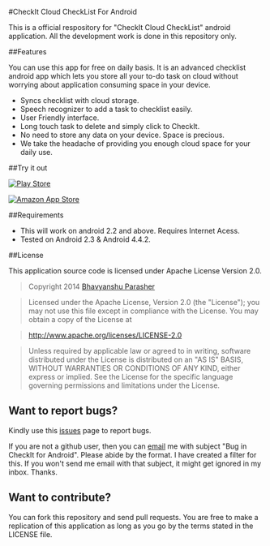 #CheckIt Cloud CheckList For Android

This is a official respository for "CheckIt Cloud CheckList" android application. All the development work is done in this repository only. 

##Features

You can use this app for free on daily basis. It is an advanced checklist android app which lets you store all your to-do task on cloud without worrying about application consuming space in your device.

* Syncs checklist with cloud storage.
* Speech recognizer to add a task to checklist easily.
* User Friendly interface.
* Long touch task to delete and simply click to CheckIt.
* No need to store any data on your device. Space is precious. 
* We take the headache of providing you enough cloud space for your daily use.

##Try it out

<a href="https://play.google.com/store/apps/details?id=com.pytacular.checkitcloudchecklist"><img src="http://bhavyanshu.me/assets/imags/google_play_store_icon.png" alt="Play Store" description="Get it from play store" /></a>

<a class="tryitImg" href="http://www.amazon.com/gp/mas/dl/android?p=com.pytacular.checkitcloudchecklist"><img src="http://bhavyanshu.me/assets/imags/amazon-apps-store-us-black.png" alt="Amazon App Store" description="Get it from Amazon App Store" /></a>

##Requirements

* This will work on android 2.2 and above. Requires Internet Acess.
* Tested on Android 2.3 & Android 4.4.2.

##License

This application source code is licensed under Apache License Version 2.0.


 > Copyright 2014 [Bhavyanshu Parasher](http://bhavyanshu.me)
  
 > Licensed under the Apache License, Version 2.0 (the "License");
  you may not use this file except in compliance with the License.
  You may obtain a copy of the License at
  
 >   http://www.apache.org/licenses/LICENSE-2.0
  
 > Unless required by applicable law or agreed to in writing, software
  distributed under the License is distributed on an "AS IS" BASIS,
  WITHOUT WARRANTIES OR CONDITIONS OF ANY KIND, either express or implied.
  See the License for the specific language governing permissions and
  limitations under the License.


## Want to report bugs?

Kindly use this [issues](https://github.com/bhavyanshu/CheckIt_Android/issues) page to report bugs.

If you are not a github user, then you can [email](mailto:bhavyanshu@codershangout.org) me with subject "Bug in CheckIt for Android". Please abide by the format. I have created a filter for this. If you won't send me email with that subject, it might get ignored in my inbox. Thanks. 

## Want to contribute?

You can fork this repository and send pull requests. You are free to make a replication of this application as long as you go by the terms stated in the LICENSE file.
